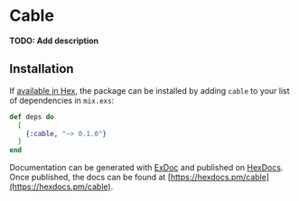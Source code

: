 # Cable

**TODO: Add description**

## Installation

If [available in Hex](https://hex.pm/docs/publish), the package can be installed
by adding `cable` to your list of dependencies in `mix.exs`:

```elixir
def deps do
  [
    {:cable, "~> 0.1.0"}
  ]
end
```

Documentation can be generated with [ExDoc](https://github.com/elixir-lang/ex_doc)
and published on [HexDocs](https://hexdocs.pm). Once published, the docs can
be found at [https://hexdocs.pm/cable](https://hexdocs.pm/cable).

